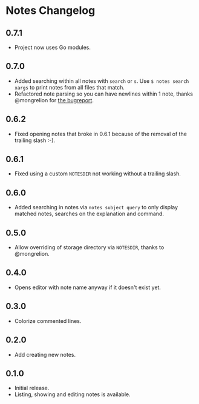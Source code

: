 # Notes Changelog

## 0.7.1

- Project now uses Go modules.

## 0.7.0

- Added searching within all notes with `search` or `s`. Use `$ notes search
xargs` to print notes from all files that match.
- Refactored note parsing so you can have newlines within 1 note, thanks
@mongrelion for [the bugreport](https://github.com/bittersweet/notes/issues/4).

## 0.6.2

- Fixed opening notes that broke in 0.6.1 because of the removal of the trailing slash :-).

## 0.6.1

- Fixed using a custom `NOTESDIR` not working without a trailing slash.

## 0.6.0

- Added searching in notes via `notes subject query` to only display matched
notes, searches on the explanation and command.

## 0.5.0

- Allow overriding of storage directory via `NOTESDIR`, thanks to @mongrelion.

## 0.4.0

- Opens editor with note name anyway if it doesn't exist yet.

## 0.3.0

- Colorize commented lines.

## 0.2.0

- Add creating new notes.

## 0.1.0

- Initial release.
- Listing, showing and editing notes is available.
